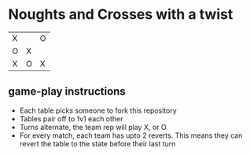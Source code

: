 # Noughts and Crosses with a twist

<table>
    <tr>
        <td>X</td>
        <td></td>
        <td>O</td>
    </tr>
    <tr>
        <td>O</td>
        <td>X</td>
        <td></td>
    </tr>
    <tr>
        <td>X</td>
        <td>O</td>
        <td>X</td>
    </tr>
</table>


## game-play instructions
- Each table picks someone to fork this repository
- Tables pair off to 1v1 each other
- Turns alternate, the team rep will play X, or O
- For every match, each team has upto 2 reverts. This means they can revert the table to the state before their last turn
